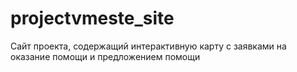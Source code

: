 projectvmeste_site
==================

Сайт проекта, содержащий интерактивную карту с заявками на оказание помощи и предложением помощи

